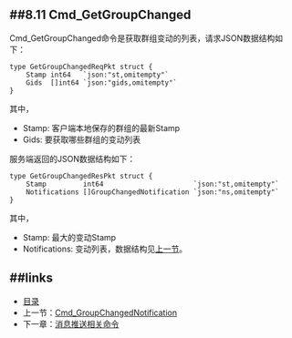 ##8.11 Cmd_GetGroupChanged
---
Cmd_GetGroupChanged命令是获取群组变动的列表，请求JSON数据结构如下：
	
	
	type GetGroupChangedReqPkt struct {
		Stamp int64   `json:"st,omitempty"`
		Gids  []int64 `json:"gids,omitempty"`
	}

其中，

* Stamp: 客户端本地保存的群组的最新Stamp
* Gids: 要获取哪些群组的变动列表


服务端返回的JSON数据结构如下：


	type GetGroupChangedResPkt struct {
		Stamp         int64                      `json:"st,omitempty"`
		Notifications []GroupChangedNotification `json:"ns,omitempty"`
	}
	
其中，

* Stamp: 最大的变动Stamp
* Notifications: 变动列表，数据结构见[上一节](08.10.md)。




##links
---
* [目录](preface.md)
* 上一节：[Cmd_GroupChangedNotification](08.10.md)
* 下一章：[消息推送相关命令](09.0.md)